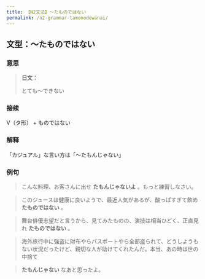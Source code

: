 ```yaml
---
title: 【N2文法】〜たものではない
permalink: /n2-grammar-tamonodewanai/
---
```


## 文型：〜たものではない

### 意思

> **日文：**
> 
> とても〜できない


### 接续

V（タ形） + ものではない

### 解释

「カジュアル」な言い方は「〜たもんじゃない」

### 例句

> こんな料理、お客さんに出せ **たもんじゃないよ** 。もっと練習しなさい。

> このジュースは健康に良いようで、最近人気があるが、酸っぱすぎて飲め **たものではない** 。

> 舞台俳優志望だと言うから、見てみたものの、演技は相当ひどく、正直見れ **たものではない** 。

> 海外旅行中に強盗に財布やらパスポートやら全部盗られて、どうしようもない状況だったけど、親切な人が助けてくれたんだ。本当、あの時は世の中捨て

> **たもんじゃない** なあと思ったよ。

